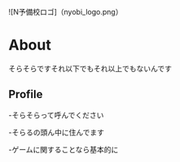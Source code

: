 ![N予備校ロゴ]（nyobi_logo.png）

# About
そらそらですそれ以下でもそれ以上でもないんです

## Profile
-そらそらって呼んでください

-そらるの頭ん中に住んでます

-ゲームに関することなら基本的に
